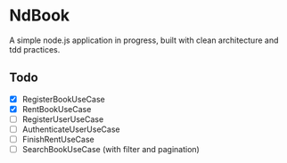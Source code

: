 # NdBook 

A simple node.js application in progress, built with clean architecture and tdd practices.



## Todo
- [x] RegisterBookUseCase
- [x] RentBookUseCase
- [ ] RegisterUserUseCase
- [ ] AuthenticateUserUseCase
- [ ] FinishRentUseCase
- [ ] SearchBookUseCase (with filter and pagination)
